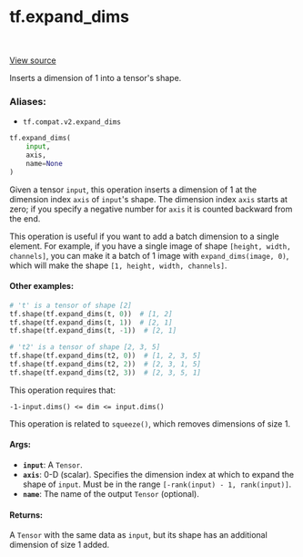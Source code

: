 <div itemscope itemtype="http://developers.google.com/ReferenceObject">
<meta itemprop="name" content="tf.expand_dims" />
<meta itemprop="path" content="Stable" />
</div>

# tf.expand_dims

<!-- Insert buttons -->

<table class="tfo-notebook-buttons tfo-api" align="left">
</table>

<a target="_blank" href="/code/stable/tensorflow/python/ops/array_ops.py">View source</a>



<!-- Start diff -->
Inserts a dimension of 1 into a tensor's shape.

### Aliases:

* `tf.compat.v2.expand_dims`


``` python
tf.expand_dims(
    input,
    axis,
    name=None
)
```



<!-- Placeholder for "Used in" -->

Given a tensor `input`, this operation inserts a dimension of 1 at the
dimension index `axis` of `input`'s shape. The dimension index `axis` starts
at zero; if you specify a negative number for `axis` it is counted backward
from the end.

This operation is useful if you want to add a batch dimension to a single
element. For example, if you have a single image of shape `[height, width,
channels]`, you can make it a batch of 1 image with `expand_dims(image, 0)`,
which will make the shape `[1, height, width, channels]`.

#### Other examples:



```python
# 't' is a tensor of shape [2]
tf.shape(tf.expand_dims(t, 0))  # [1, 2]
tf.shape(tf.expand_dims(t, 1))  # [2, 1]
tf.shape(tf.expand_dims(t, -1))  # [2, 1]

# 't2' is a tensor of shape [2, 3, 5]
tf.shape(tf.expand_dims(t2, 0))  # [1, 2, 3, 5]
tf.shape(tf.expand_dims(t2, 2))  # [2, 3, 1, 5]
tf.shape(tf.expand_dims(t2, 3))  # [2, 3, 5, 1]
```

This operation requires that:

`-1-input.dims() <= dim <= input.dims()`

This operation is related to `squeeze()`, which removes dimensions of
size 1.

#### Args:


* <b>`input`</b>: A `Tensor`.
* <b>`axis`</b>: 0-D (scalar). Specifies the dimension index at which to expand the
  shape of `input`. Must be in the range `[-rank(input) - 1, rank(input)]`.
* <b>`name`</b>: The name of the output `Tensor` (optional).


#### Returns:

A `Tensor` with the same data as `input`, but its shape has an additional
dimension of size 1 added.
